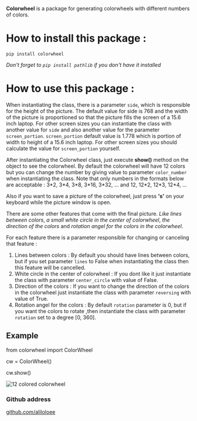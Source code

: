 <p><strong>Colorwheel</strong> is a package for generating colorwheels with different numbers of colors.</p>

<h1>How to install this package : </h1>

<p><code>pip install colorwheel</code></p>
<em>Don't forget to <code>pip install pathlib</code> if you don't have it installed</em>

<h1>How to use this package : </h1>

<p>When instantiating the class, there is a parameter <code>side</code>, which is responsible for the height of the picture. The default value for side is 768 and the width of the picture is proportioned so that the picture fills the screen of a 15.6 inch laptop. For other screen sizes you can instantiate the class with another value for <code>side</code> and also another value for the parameter <code>screen_portion</code>. <code>screen_portion</code> default value is 1.778 which is portion of width to height of a 15.6 inch laptop. For other screen sizes you should calculate the value for <code>screen_portion</code> yourself.</p>

<p>After instantiating the Colorwheel class, just execute <strong>show()</strong> method on the object to see the colorwheel. By default the colorwheel will have 12 colors but you can change the number by giving value to parameter <code>color_number</code> when instantiating the class. Note that only numbers in the formats below are acceptable :
3*2, 3*4, 3*8, 3*16, 3*32, ... and 12, 12*2, 12*3, 12*4, ...</p>

<p>Also if you want to save a picture of the colorwheel, just press <strong>'s'</strong> on your keyboard while the picture window is open.</p>

<p>There are some other features that come with the final picture. <em>Like lines between colors</em>, <em>a small white circle in the center of colorwheel</em>, <em>the direction of the colors</em> and <em>rotation angel for the colors in the colorwheel</em>.
<p> 

<p>For each feature there is a parameter responsible for changing or canceling that feature :</p>

<ol>
<li>Lines between colors : By default you should have lines between colors, but if you set parameter <code>lines</code> to False when instantiating the class then this feature will be cancelled.</li>

<li>White circle in the center of colorwheel : If you dont like it just instantiate the class with parameter <code>center_circle</code> with value of False.</li>

<li>Direction of the colors : If you want to change the direction of the colors in the colorwheel just instantiate the class with parameter <code>reversing</code> with value of True.</li>

<li>Rotation angel for the colors : By default <code>rotation</code> parameter is 0, but if you want the colors to rotate ,then instantiate the class with parameter <code>rotation</code> set to a degree [0, 360].</li>
</ol>

<h2>Example</h2>
<p>from colorwheel import ColorWheel</p>
<p>cw = ColorWheel()</p>
<p>cw.show()</p>
<img src="#" alt="12 colored colorwheel"></img>

<h3>Github address</h3>
<a href="https://github.com/aliloloee">github.com/aliloloee</a>


